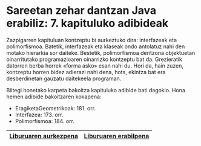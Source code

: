 # Sareetan zehar dantzan Java erabiliz: 7. kapituluko adibideak

Zazpigarren kapituluan kontzeptu bi aurkeztuko dira: interfazeak eta polimorfismoa. Batetik, interfazeak eta klaseak ondo antolatuz nahi den motako hierarkia sor daiteke. Bestetik, polimorfismoa deritzona objektuetan oinarritutako programazioaren oinarrizko kontzeptu bat da. Grezieratik datorren berba horrek «forma asko» esan nahi du. Hori da, hain zuzen, kontzeptu horren bidez adierazi nahi dena, hots, ekintza bat era desberdinetan gauzatu daitekeela programan.

Biltegi honetako karpeta bakoitza kapituluko adibide bati dagokio. Hona hemen adibide bakoitzaren kokapena:

- EragiketaGeometrikoak: 181. orr.
- Interfazea: 173. orr.
- Polimorfismoa: 184. orr.

| [Liburuaren aurkezpena](https://youtu.be/b7Lp1WZJflE) | [Liburuaren erabilpena](https://youtu.be/xtkatKohanU) |
| ------------- | ------------- |
